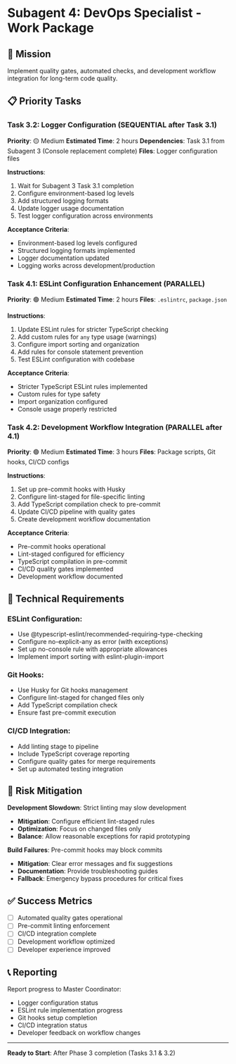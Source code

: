 # Subagent 4: DevOps Specialist - Work Package

## 🎯 Mission
Implement quality gates, automated checks, and development workflow integration for long-term code quality.

## 📋 Priority Tasks

### Task 3.2: Logger Configuration (SEQUENTIAL after Task 3.1)
**Priority**: 🟡 Medium
**Estimated Time**: 2 hours
**Dependencies**: Task 3.1 from Subagent 3 (Console replacement complete)
**Files**: Logger configuration files

**Instructions**:
1. Wait for Subagent 3 Task 3.1 completion
2. Configure environment-based log levels
3. Add structured logging formats
4. Update logger usage documentation
5. Test logger configuration across environments

**Acceptance Criteria**:
- Environment-based log levels configured
- Structured logging formats implemented
- Logger documentation updated
- Logging works across development/production

### Task 4.1: ESLint Configuration Enhancement (PARALLEL)
**Priority**: 🟢 Medium
**Estimated Time**: 2 hours
**Files**: `.eslintrc`, `package.json`

**Instructions**:
1. Update ESLint rules for stricter TypeScript checking
2. Add custom rules for `any` type usage (warnings)
3. Configure import sorting and organization
4. Add rules for console statement prevention
5. Test ESLint configuration with codebase

**Acceptance Criteria**:
- Stricter TypeScript ESLint rules implemented
- Custom rules for type safety
- Import organization configured
- Console usage properly restricted

### Task 4.2: Development Workflow Integration (PARALLEL after 4.1)
**Priority**: 🟢 Medium
**Estimated Time**: 3 hours
**Files**: Package scripts, Git hooks, CI/CD configs

**Instructions**:
1. Set up pre-commit hooks with Husky
2. Configure lint-staged for file-specific linting
3. Add TypeScript compilation check to pre-commit
4. Update CI/CD pipeline with quality gates
5. Create development workflow documentation

**Acceptance Criteria**:
- Pre-commit hooks operational
- Lint-staged configured for efficiency
- TypeScript compilation in pre-commit
- CI/CD quality gates implemented
- Development workflow documented

## 🔧 Technical Requirements

### ESLint Configuration:
- Use @typescript-eslint/recommended-requiring-type-checking
- Configure no-explicit-any as error (with exceptions)
- Set up no-console rule with appropriate allowances
- Implement import sorting with eslint-plugin-import

### Git Hooks:
- Use Husky for Git hooks management
- Configure lint-staged for changed files only
- Add TypeScript compilation check
- Ensure fast pre-commit execution

### CI/CD Integration:
- Add linting stage to pipeline
- Include TypeScript coverage reporting
- Configure quality gates for merge requirements
- Set up automated testing integration

## 🚨 Risk Mitigation

**Development Slowdown**: Strict linting may slow development
- **Mitigation**: Configure efficient lint-staged rules
- **Optimization**: Focus on changed files only
- **Balance**: Allow reasonable exceptions for rapid prototyping

**Build Failures**: Pre-commit hooks may block commits
- **Mitigation**: Clear error messages and fix suggestions
- **Documentation**: Provide troubleshooting guides
- **Fallback**: Emergency bypass procedures for critical fixes

## ✅ Success Metrics

- [ ] Automated quality gates operational
- [ ] Pre-commit linting enforcement
- [ ] CI/CD integration complete
- [ ] Development workflow optimized
- [ ] Developer experience improved

## 📞 Reporting

Report progress to Master Coordinator:
- Logger configuration status
- ESLint rule implementation progress
- Git hooks setup completion
- CI/CD integration status
- Developer feedback on workflow changes

---
**Ready to Start**: After Phase 3 completion (Tasks 3.1 & 3.2)